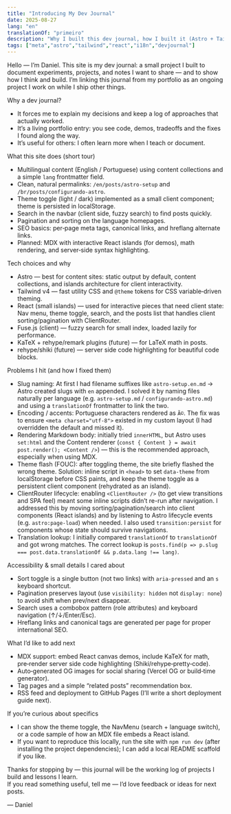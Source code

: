 ```yaml
---
title: "Introducing My Dev Journal"
date: 2025-08-27
lang: "en"
translationOf: "primeiro"
description: "Why I built this dev journal, how I built it (Astro + Tailwind + React), the problems I hit, and what's next."
tags: ["meta","astro","tailwind","react","i18n","devjournal"]
---
```


Hello — I’m Daniel. This site is my dev journal: a small project I built to document experiments, projects, and notes I want to share
— and to show how I think and build. I’m linking this journal from my portfolio as an ongoing project I work on while I ship
other things.

Why a dev journal?
- It forces me to explain my decisions and keep a log of approaches that actually worked.
- It’s a living portfolio entry: you see code, demos, tradeoffs and the fixes I found along the way.
- It’s useful for others: I often learn more when I teach or document.

What this site does (short tour)
- Multilingual content (English / Portuguese) using content collections and a simple `lang` frontmatter field.
- Clean, natural permalinks: `/en/posts/astro-setup` and `/br/posts/configurando-astro`.
- Theme toggle (light / dark) implemented as a small client component; theme is persisted in localStorage.
- Search in the navbar (client side, fuzzy search) to find posts quickly.
- Pagination and sorting on the language homepages.
- SEO basics: per‑page meta tags, canonical links, and hreflang alternate links.
- Planned: MDX with interactive React islands (for demos), math rendering, and server‑side syntax highlighting.

Tech choices and why
- Astro — best for content sites: static output by default, content collections, and islands architecture for client interactivity.
- Tailwind v4 — fast utility CSS and `@theme` tokens for CSS variable‑driven theming.
- React (small islands) — used for interactive pieces that need client state: Nav menu, theme toggle, search, and the posts list that handles client sorting/pagination with ClientRouter.
- Fuse.js (client) — fuzzy search for small index, loaded lazily for performance.
- KaTeX + rehype/remark plugins (future) — for LaTeX math in posts.
- rehype/shiki (future) — server side code highlighting for beautiful code blocks.

Problems I hit (and how I fixed them)
- Slug naming: At first I had filename suffixes like `astro-setup.en.md` → Astro created slugs with `en` appended. I solved it by naming files naturally per language (e.g. `astro-setup.md` / `configurando-astro.md`) and using a `translationOf` frontmatter to link the two.
- Encoding / accents: Portuguese characters rendered as `Ã©`. The fix was to ensure `<meta charset="utf-8">` existed in my custom layout (I had overridden the default and missed it).
- Rendering Markdown body: initially tried `innerHTML`, but Astro uses `set:html` and the Content renderer (`const { Content } = await post.render(); <Content />`) — this is the recommended approach, especially when using MDX.
- Theme flash (FOUC): after toggling theme, the site briefly flashed the wrong theme. Solution: inline script in `<head>` to set `data-theme` from localStorage before CSS paints, and keep the theme toggle as a persistent client component (rehydrated as an island).
- ClientRouter lifecycle: enabling `<ClientRouter />` (to get view transitions and SPA feel) meant some inline scripts didn’t re-run after navigation. I addressed this by moving sorting/pagination/search into client components (React islands) and by listening to Astro lifecycle events (e.g. `astro:page-load`) when needed. I also used `transition:persist` for components whose state should survive navigations.
- Translation lookup: I initially compared `translationOf` to `translationOf` and got wrong matches. The correct lookup is `posts.find(p => p.slug === post.data.translationOf && p.data.lang !== lang)`.

Accessibility & small details I cared about
- Sort toggle is a single button (not two links) with `aria-pressed` and an `s` keyboard shortcut.
- Pagination preserves layout (use `visibility: hidden` not `display: none`) to avoid shift when prev/next disappear.
- Search uses a combobox pattern (role attributes) and keyboard navigation (↑/↓/Enter/Esc).
- Hreflang links and canonical tags are generated per page for proper international SEO.

What I’d like to add next
- MDX support: embed React canvas demos, include KaTeX for math, pre‑render server side code highlighting (Shiki/rehype‑pretty‑code).
- Auto‑generated OG images for social sharing (Vercel OG or build‑time generator).
- Tag pages and a simple “related posts” recommendation box.
- RSS feed and deployment to GitHub Pages (I’ll write a short deployment guide next).

If you’re curious about specifics
- I can show the theme toggle, the NavMenu (search + language switch), or a code sample of how an MDX file embeds a React island.
- If you want to reproduce this locally, run the site with `npm run dev` (after installing the project dependencies); I can add a local README scaffold if you like.

Thanks for stopping by — this journal will be the working log of projects I build and lessons I learn.  
If you read something useful, tell me — I’d love feedback or ideas for next posts.

— Daniel